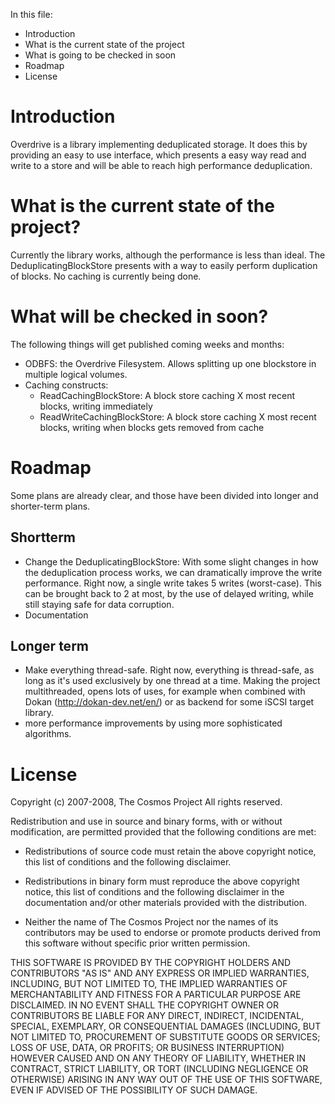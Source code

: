 In this file:

* Introduction
* What is the current state of the project
* What is going to be checked in soon
* Roadmap
* License

# Introduction

Overdrive is a library implementing deduplicated storage. It does this by providing an easy 
to use interface, which presents a easy way read and write to a store and will be able to 
reach high performance deduplication.

# What is the current state of the project?

Currently the library works, although the performance is less than ideal. The DeduplicatingBlockStore 
presents with a way to easily perform duplication of blocks. No caching is currently being done.

# What will be checked in soon?

The following things will get published coming weeks and months:
* ODBFS: the Overdrive Filesystem. Allows splitting up one blockstore in multiple logical volumes.
* Caching constructs: 
    * ReadCachingBlockStore: A block store caching X most recent blocks, writing immediately
	* ReadWriteCachingBlockStore: A block store caching X most recent blocks, writing when
	blocks gets removed from cache

# Roadmap 

Some plans are already clear, and those have been divided into longer and shorter-term plans.

## Shortterm

* Change the DeduplicatingBlockStore: With some slight changes in how the deduplication process works,
we can dramatically improve the write performance. Right now, a single write takes 5 writes (worst-case).
This can be brought back to 2 at most, by the use of delayed writing, while still staying safe for data corruption.
* Documentation

## Longer term

* Make everything thread-safe. Right now, everything is thread-safe, as long as it's used exclusively by 
one thread at a time. Making the project multithreaded, opens lots of uses, for example when combined with
Dokan (http://dokan-dev.net/en/) or as backend for some iSCSI target library.
* more performance improvements by using more sophisticated algorithms.

# License

Copyright (c) 2007-2008, The Cosmos Project
All rights reserved.

Redistribution and use in source and binary forms, with or without modification, are permitted 
provided that the following conditions are met:

* Redistributions of source code must retain the above copyright notice, this list of conditions 
and the following disclaimer.

* Redistributions in binary form must reproduce the above copyright notice, this list of 
conditions and the following disclaimer in the documentation and/or other materials provided 
with the distribution.

* Neither the name of The Cosmos Project nor the names of its contributors may be used to endorse 
or promote products derived from this software without specific prior written permission.

THIS SOFTWARE IS PROVIDED BY THE COPYRIGHT HOLDERS AND CONTRIBUTORS "AS IS" AND ANY 
EXPRESS OR IMPLIED WARRANTIES, INCLUDING, BUT NOT LIMITED TO, THE IMPLIED WARRANTIES OF 
MERCHANTABILITY AND FITNESS FOR A PARTICULAR PURPOSE ARE DISCLAIMED. IN NO EVENT SHALL THE 
COPYRIGHT OWNER OR CONTRIBUTORS BE LIABLE FOR ANY DIRECT, INDIRECT, INCIDENTAL, SPECIAL, 
EXEMPLARY, OR CONSEQUENTIAL DAMAGES (INCLUDING, BUT NOT LIMITED TO, PROCUREMENT OF SUBSTITUTE 
GOODS OR SERVICES; LOSS OF USE, DATA, OR PROFITS; OR BUSINESS INTERRUPTION) HOWEVER CAUSED 
AND ON ANY THEORY OF LIABILITY, WHETHER IN CONTRACT, STRICT LIABILITY, OR TORT (INCLUDING 
NEGLIGENCE OR OTHERWISE) ARISING IN ANY WAY OUT OF THE USE OF THIS SOFTWARE, EVEN IF 
ADVISED OF THE POSSIBILITY OF SUCH DAMAGE. 